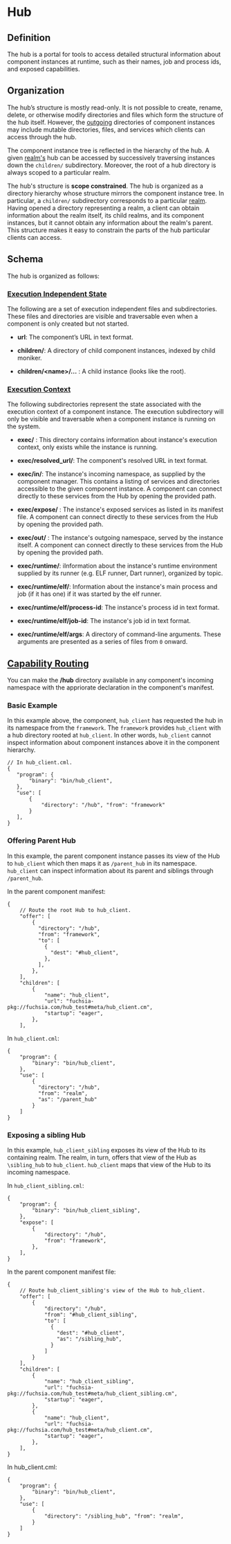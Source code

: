 # Hub

## Definition

The hub is a portal for tools to access detailed structural information about
component instances at runtime, such as their names, job and process ids, and
exposed capabilities.

## Organization

The hub’s structure is mostly read-only. It is not possible to create,
rename, delete, or otherwise modify directories and files which form the
structure of the hub itself. However, the
[outgoing](/docs/development/abi/system.md) directories of
component instances may include mutable directories, files, and services which
clients can access through the hub.

The component instance tree is reflected in the hierarchy of the hub. A given
[realm's](realms.md) hub can be accessed by successively traversing instances
down the `children/` subdirectory. Moreover, the root of a hub directory is
always scoped to a particular realm.

The hub's structure is  **scope constrained**. The hub is organized as a
directory hierarchy whose structure mirrors the component instance tree. In
particular, a `children/` subdirectory corresponds to a particular
[realm](realms.md). Having opened a directory representing a realm, a client can
obtain information about the realm itself, its child realms, and its component
instances, but it cannot obtain any information about the realm's parent. This
structure makes it easy to constrain the parts of the hub particular clients
can access.

## Schema

The hub is organized as follows:

### [Execution Independent State](#execution-independent-state)

The following are a set of execution independent files and subdirectories. These
files and directories are visible and traversable even when a component is only
created but not started.

+ **url**: The component’s URL in text format.

+ **children/**: A directory of child component instances, indexed by
child moniker.

+ **children/\<name\>/...** : A child instance (looks like the root).

### [Execution Context](#execution-context)

The following subdirectories represent the state associated with the execution
context of a component instance. The execution subdirectory will only be visible
and traversable when a component instance is running on the system.

+ **exec/** : This directory contains information about instance's execution context,
only exists while the instance is running.

+ **exec/resolved_url/**: The component's resolved URL in text format.

+ **exec/in/**: The instance's incoming namespace, as supplied by the
component manager. This contains a listing of services and directories
accessible to the given component instance. A component can connect directly to
these services from the Hub by opening the provided path.

+ **exec/expose/** : The instance's exposed services as listed in its
manifest file. A component can connect directly to these services from the Hub
by opening the provided path.

+ **exec/out/** : The instance's outgoing namespace, served by the
instance itself. A component can connect directly to these services from the Hub by opening the
provided path.

+ **exec/runtime/**: iInformation about the instance's runtime environment
supplied by its runner (e.g. ELF runner, Dart runner), organized by topic.

+ **exec/runtime/elf/**: Information about the instance's main process
and job (if it has one) if it was started by the elf runner.

+ **exec/runtime/elf/process-id**: The instance's process id in text
format.

+ **exec/runtime/elf/job-id**: The instance's job id in text format.


+ **exec/runtime/elf/args**: A directory of command-line arguments.
These arguments are presented as a series of files from `0` onward.

## [Capability Routing](#capability-routing)

You can make the **/hub** directory available in any component's incoming namespace
with the appriorate declaration in the component's manifest.

 ### Basic Example

In this example above, the component, `hub_client` has requested the hub in its
namespace from the `framework`. The `framework` provides `hub_client` with a hub
directory rooted at `hub_client`. In other words, `hub_client` cannot inspect
information about component instances above it in the component hierarchy.

 ```
// In hub_client.cml.
{
    "program": {
        "binary": "bin/hub_client",
    },
    "use": [
        {
            "directory": "/hub", "from": "framework"
        }
    ],
}
```

### Offering Parent Hub

In this example, the parent component instance passes its view of the Hub to
`hub_client` which then maps it as `/parent_hub` in its namespace. `hub_client`
can inspect information about its parent and siblings through `/parent_hub`.

In the parent component manifest:

```
{
    // Route the root Hub to hub_client.
    "offer": [
        {
          "directory": "/hub",
          "from": "framework",
          "to": [
            {
              "dest": "#hub_client",
            },
          ],
        },
    ],
    "children": [
        {
            "name": "hub_client",
            "url": "fuchsia-pkg://fuchsia.com/hub_test#meta/hub_client.cm",
            "startup": "eager",
        },
    ],
```

In `hub_client.cml`:

```
{
    "program": {
        "binary": "bin/hub_client",
    },
    "use": [
        {
          "directory": "/hub",
          "from": "realm",
          "as": "/parent_hub"
        }
    ]
}
```

### Exposing a sibling Hub

In this example, `hub_client_sibling` exposes its view of the Hub to its
containing realm. The realm, in turn, offers that view of the Hub as
`\sibling_hub` to `hub_client`. `hub_client` maps that view of the Hub to its
incoming namespace.

In `hub_client_sibling.cml`:

```
{
    "program": {
        "binary": "bin/hub_client_sibling",
    },
    "expose": [
        {
            "directory": "/hub",
            "from": "framework",
        },
    ],
}
```

In the parent component manifest file:

```
{
    // Route hub_client_sibling's view of the Hub to hub_client.
    "offer": [
        {
            "directory": "/hub",
            "from": "#hub_client_sibling",
            "to": [
              {
                "dest": "#hub_client",
                "as": "/sibling_hub",
              }
            ]
        }
    ],
    "children": [
        {
            "name": "hub_client_sibling",
            "url": "fuchsia-pkg://fuchsia.com/hub_test#meta/hub_client_sibling.cm",
            "startup": "eager",
        },
        {
            "name": "hub_client",
            "url": "fuchsia-pkg://fuchsia.com/hub_test#meta/hub_client.cm",
            "startup": "eager",
        },
    ],
}
```

In hub_client.cml:

```
{
    "program": {
        "binary": "bin/hub_client",
    },
    "use": [
        {
            "directory": "/sibling_hub", "from": "realm",
        }
    ]
}
```
